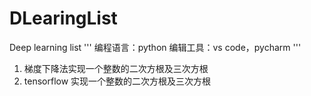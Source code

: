 # DLearingList
Deep learning list
'''
编程语言：python
编辑工具：vs code，pycharm
'''
1. 梯度下降法实现一个整数的二次方根及三次方根
2. tensorflow 实现一个整数的二次方根及三次方根
